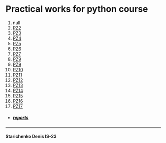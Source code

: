 # Practical works for python course
1. null
2. [PZ2](archive/pz2/main.py)
3. [PZ3](archive/pz3)
4. [PZ4](archive/pz4/main)
5. [PZ5](archive/pz5/main)
6. [PZ6](archive/pz6)
7. [PZ7](archive/pz7)
8. [PZ9](archive/pz9)
9. [PZ9](archive/pz9)
10. [PZ10](archive/pz10)
11. [PZ11](archive/pz11)
12. [PZ12](archive/pz12)
13. [PZ13](archive/pz13)
14. [PZ14](archive/pz14)
15. [PZ15](archive/pz15)
16. [PZ16](archive/pz16)
17. [PZ17](archive/pz17)



* ##### [reports](/archive/reports)

---

#### Starichenko Denis IS-23        
